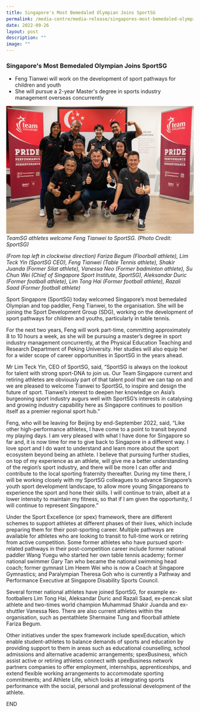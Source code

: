 ```yaml
---
title: Singapore's Most Bemedaled Olympian Joins SportSG
permalink: /media-centre/media-release/singapores-most-bemedaled-olympian-joins-sportsg/
date: 2022-09-26
layout: post
description: ""
image: ""
---
```

### **Singapore's Most Bemedaled Olympian Joins SportSG**

*   Feng Tianwei will work on the development of sport pathways for children and youth
*   She will pursue a 2-year Master's degree in sports industry management overseas concurrently

![](/images/Media%20Centre/Media%20Release/2022/Sep/TeamSG%20athletes%20welcome%20Feng%20Tianwei.jpeg)
*TeamSG athletes welcome Feng Tianwei to SportSG. (Photo Credit: SportSG)*
  
*(From top left in clockwise direction) Fariza Begum (Floorball athlete), Lim Teck Yin (SportSG CEO), Feng Tianwei (Table Tennis athlete), Shakir Juanda (Former Silat athlete), Vanessa Neo (Former badminton athlete), Su Chun Wei (Chief of Singapore Sport Institute, SportSG), Aleksandar Duric (Former football athlete), Lim Tong Hai (Former football athlete), Razali Saad (Former football athlete)*

Sport Singapore (SportSG) today welcomed Singapore’s most bemedaled Olympian and top paddler, Feng Tianwei, to the organisation. She will be joining the Sport Development Group (SDG), working on the development of sport pathways for children and youths, particularly in table tennis.

For the next two years, Feng will work part-time, committing approximately 8 to 10 hours a week, as she will be pursuing a master’s degree in sport industry management concurrently, at the Physical Education Teaching and Research Department of Peking University. Her studies will also equip her for a wider scope of career opportunities in SportSG in the years ahead.

Mr Lim Teck Yin, CEO of SportSG, said, “SportSG is always on the lookout for talent with strong sport-DNA to join us. Our Team Singapore current and retiring athletes are obviously part of that talent pool that we can tap on and we are pleased to welcome Tianwei to SportSG, to inspire and design the future of sport. Tianwei’s interest to deepen her knowledge on Asia’s burgeoning sport industry augurs well with SportSG’s interests in catalysing and growing industry capability here as Singapore continues to position itself as a premier regional sport hub.”

Feng, who will be leaving for Beijing by end-September 2022, said, “Like other high-performance athletes, I have come to a point to transit beyond my playing days. I am very pleased with what I have done for Singapore so far and, it is now time for me to give back to Singapore in a different way. I love sport and I do want to understand and learn more about the sport ecosystem beyond being an athlete. I believe that pursuing further studies, on top of my experience as an athlete, will give me a better understanding of the region’s sport industry, and there will be more I can offer and contribute to the local sporting fraternity thereafter. During my time there, I will be working closely with my SportSG colleagues to advance Singapore’s youth sport development landscape, to allow more young Singaporeans to experience the sport and hone their skills. I will continue to train, albeit at a lower intensity to maintain my fitness, so that if I am given the opportunity, I will continue to represent Singapore.”

Under the Sport Excellence (or spex) framework, there are different schemes to support athletes at different phases of their lives, which include preparing them for their post-sporting career. Multiple pathways are available for athletes who are looking to transit to full-time work or retiring from active competition. Some former athletes who have pursued sport-related pathways in their post-competition career include former national paddler Wang Yuegu who started her own table tennis academy; former national swimmer Gary Tan who became the national swimming head coach; former gymnast Lim Heem Wei who is now a Coach at Singapore Gymnastics; and Paralympian Theresa Goh who is currently a Pathway and Performance Executive at Singapore Disability Sports Council.

Several former national athletes have joined SportSG, for example ex-footballers Lim Tong Hai, Aleksandar Duric and Razali Saad, ex-pencak silat athlete and two-times world champion Muhammad Shakir Juanda and ex-shuttler Vanessa Neo. There are also current athletes within the organisation, such as pentathlete Shermaine Tung and floorball athlete Fariza Begum.

Other initiatives under the spex framework include spexEducation, which enable student-athletes to balance demands of sports and education by providing support to them in areas such as educational counselling, school admissions and alternative academic arrangements; spexBusiness, which assist active or retiring athletes connect with spexBusiness network partners companies to offer employment, internships, apprenticeships, and extend flexible working arrangements to accommodate sporting commitments; and Athlete Life, which looks at integrating sports performance with the social, personal and professional development of the athlete.

END